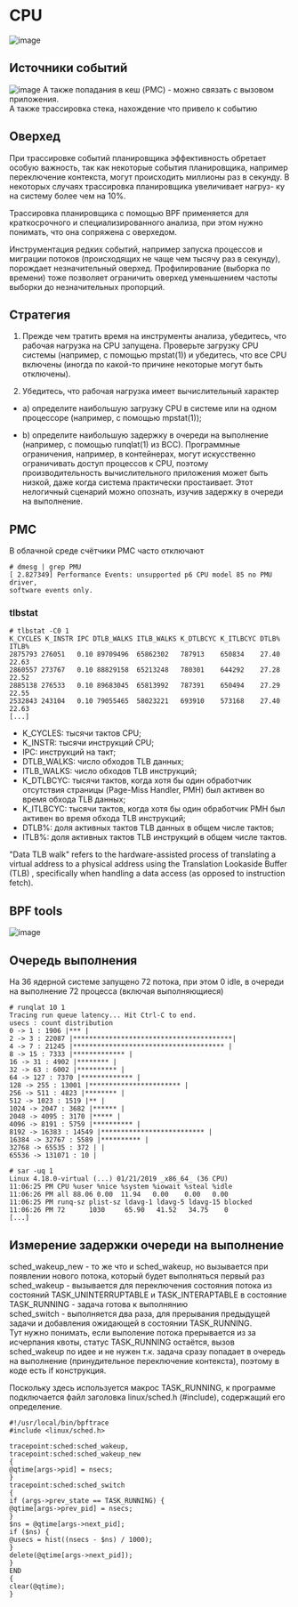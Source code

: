 # CPU
![image](https://github.com/user-attachments/assets/b62e93db-8274-456d-87b1-c462727fcf73)

## Источники событий
![image](https://github.com/user-attachments/assets/a438faca-2506-45e8-97c3-2a966c4c46be)
А также попадания в кеш (PMC) - можно связать с вызовом приложения.<br>
А также трассировка стека, нахождение что привело к событию
## Оверхед
При трассировке событий планировщика эффективность обретает особую важность,
так как некоторые события планировщика, например переключение контекста, могут происходить миллионы раз в секунду. В некоторых случаях трассировка планировщика увеличивает нагруз-
ку на систему более чем на 10%.

Трассировка планировщика с помощью BPF применяется для краткосрочного
и специализированного анализа, при этом нужно понимать, что она сопряжена
с оверхедом.

Инструментация редких событий, например запуска процессов и миграции потоков (происходящих не чаще
чем тысячу раз в секунду), порождает незначительный оверхед. Профилирование
(выборка по времени) тоже позволяет ограничить оверхед уменьшением частоты
выборки до незначительных пропорций.
## Стратегия
1. Прежде чем тратить время на инструменты анализа, убедитесь, что рабочая
нагрузка на CPU запущена. Проверьте загрузку CPU системы (например,
с помощью mpstat(1)) и убедитесь, что все CPU включены (иногда по какой-то
причине некоторые могут быть отключены).

2. Убедитесь, что рабочая нагрузка имеет вычислительный характер

 - a) определите наибольшую загрузку CPU в системе или на одном процессоре
(например, с помощью mpstat(1));

- b) определите наибольшую задержку в очереди на выполнение (например,
с помощью runqlat(1) из BCC). Программные ограничения, например,
в контейнерах, могут искусственно ограничивать доступ процессов к CPU,
поэтому производительность вычислительного приложения может быть
низкой, даже когда система практически простаивает. Этот нелогичный
сценарий можно опознать, изучив задержку в очереди на выполнение.

## PMC
В облачной среде счётчики PMC часто отключают
```
# dmesg | grep PMU
[ 2.827349] Performance Events: unsupported p6 CPU model 85 no PMU driver,
software events only.
```
### tlbstat
```
# tlbstat -C0 1
K_CYCLES K_INSTR IPC DTLB_WALKS ITLB_WALKS K_DTLBCYC K_ITLBCYC DTLB% ITLB%
2875793 276051   0.10 89709496  65862302   787913    650834    27.40 22.63
2860557 273767   0.10 88829158  65213248   780301    644292    27.28 22.52
2885138 276533   0.10 89683045  65813992   787391    650494    27.29 22.55
2532843 243104   0.10 79055465  58023221   693910    573168    27.40 22.63
[...]
```
 - K_CYCLES: тысячи тактов CPU;
 - K_INSTR: тысячи инструкций CPU;
 - IPC: инструкций на такт;
 - DTLB_WALKS: число обходов TLB данных;
 - ITLB_WALKS: число обходов TLB инструкций;
 - K_DTLBCYC: тысячи тактов, когда хотя бы один обработчик отсутствия страницы (Page-Miss Handler, PMH) был активен во время обхода TLB данных;
 - K_ITLBCYC: тысячи тактов, когда хотя бы один обработчик PMH был активен во время обхода TLB инструкций;
 - DTLB%: доля активных тактов TLB данных в общем числе тактов;
 - ITLB%: доля активных тактов TLB инструкций в общем числе тактов.

"Data TLB walk" refers to the hardware-assisted process of translating a virtual address to a physical address using the Translation Lookaside Buffer (TLB) , specifically when handling a data access (as opposed to instruction fetch).

## BPF tools
![image](https://github.com/user-attachments/assets/bbfc8c8d-0eaf-42e4-aaf8-617ebb3182ba)

## Очередь выполнения
На 36 ядерной системе запущено 72 потока, при этом 0 idle, в очереди на выполнение 72 процесса (включая выполняющиеся)
```
# runqlat 10 1
Tracing run queue latency... Hit Ctrl-C to end.
usecs : count distribution
0 -> 1 : 1906 |*** |
2 -> 3 : 22087 |****************************************|
4 -> 7 : 21245 |************************************** |
8 -> 15 : 7333 |************* |
16 -> 31 : 4902 |******** |
32 -> 63 : 6002 |********** |
64 -> 127 : 7370 |************* |
128 -> 255 : 13001 |*********************** |
256 -> 511 : 4823 |******** |
512 -> 1023 : 1519 |** |
1024 -> 2047 : 3682 |****** |
2048 -> 4095 : 3170 |***** |
4096 -> 8191 : 5759 |********** |
8192 -> 16383 : 14549 |************************** |
16384 -> 32767 : 5589 |********** |
32768 -> 65535 : 372 | |
65536 -> 131071 : 10 |

# sar -uq 1
Linux 4.18.0-virtual (...) 01/21/2019 _x86_64_ (36 CPU)
11:06:25 PM CPU %user %nice %system %iowait %steal %idle
11:06:26 PM all 88.06 0.00  11.94   0.00    0.00   0.00
11:06:25 PM runq-sz plist-sz ldavg-1 ldavg-5 ldavg-15 blocked
11:06:26 PM 72      1030     65.90   41.52   34.75    0
[...]
```
## Измерение задержки очереди на выполнение
sched_wakeup_new - то же что и sched_wakeup, но вызывается при появлении нового потока, который будет выполняться первый раз <br>
sched_wakeup - вызывается для переключения состояния потока из состояний TASK_UNINTERRUPTABLE и TASK_INTERAPTABLE в состояние TASK_RUNNING - задача готова к выполнянию <br>
sched_switch - выполняется два раза, для прерывания предыдущей задачи и добавления ожидающей в состоянии TASK_RUNNING. <br>
Тут нужно понимать, если выполение потока прерывается из за исчерпания квоты, статус TASK_RUNNING остаётся, вызов sched_wakeup по идее и не нужен т.к. задача сразу попадает в очередь на выполнение (принудительное переключение контекста), поэтому в коде есть if конструкция.

Поскольку здесь используется макрос TASK_RUNNING, к программе подключается
файл заголовка linux/sched.h (#include), содержащий его определение.

```
#!/usr/local/bin/bpftrace
#include <linux/sched.h>

tracepoint:sched:sched_wakeup,
tracepoint:sched:sched_wakeup_new
{
@qtime[args->pid] = nsecs;
}
tracepoint:sched:sched_switch
{
if (args->prev_state == TASK_RUNNING) {
@qtime[args->prev_pid] = nsecs;
}
$ns = @qtime[args->next_pid];
if ($ns) {
@usecs = hist((nsecs - $ns) / 1000);
}
delete(@qtime[args->next_pid]);
}
END
{
clear(@qtime);
}
```
